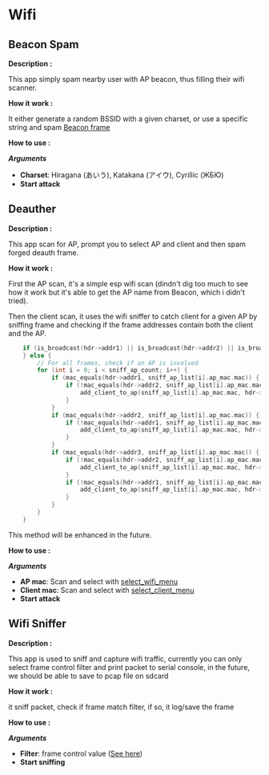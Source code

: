 # Wifi
## Beacon Spam

**Description :**

This app simply spam nearby user with AP beacon, thus filling their wifi scanner.

**How it work :**

It either generate a random BSSID with a given charset, or use a specific string and spam [Beacon frame](https://en.wikipedia.org/wiki/Beacon_frame)

**How to use :**

***Arguments***

* **Charset**: Hiragana (あいう), Katakana (アイウ), Cyrillic (ЖБЮ)
* **Start attack**

## Deauther

**Description :**

This app scan for AP, prompt you to select AP and client and then spam forged deauth frame.

**How it work :**

First the AP scan, it's a simple esp wifi scan (dindn't dig too much to see how it work but it's able to get the AP name from Beacon, which i didn't tried).

Then the client scan, it uses the wifi sniffer to catch client for a given AP by sniffing frame and checking if the frame addresses contain both the client and the AP.

```C
    if (is_broadcast(hdr->addr1) || is_broadcast(hdr->addr2) || is_broadcast(hdr->addr3)) {
    } else {
        // For all frames, check if an AP is involved
        for (int i = 0; i < sniff_ap_count; i++) {
            if (mac_equals(hdr->addr1, sniff_ap_list[i].ap_mac.mac)) {
                if (!mac_equals(hdr->addr2, sniff_ap_list[i].ap_mac.mac) && mac_equals(hdr->addr1, hdr->addr3)) {
                    add_client_to_ap(sniff_ap_list[i].ap_mac.mac, hdr->addr2);
                }
            }
            if (mac_equals(hdr->addr2, sniff_ap_list[i].ap_mac.mac)) {
                if (!mac_equals(hdr->addr1, sniff_ap_list[i].ap_mac.mac) && (memcmp(hdr->addr2, hdr->addr3, 3) == 0)) {
                    add_client_to_ap(sniff_ap_list[i].ap_mac.mac, hdr->addr1);
                }
            }
            if (mac_equals(hdr->addr3, sniff_ap_list[i].ap_mac.mac)) {
                if (!mac_equals(hdr->addr2, sniff_ap_list[i].ap_mac.mac) && mac_equals(hdr->addr1, hdr->addr3)) {
                    add_client_to_ap(sniff_ap_list[i].ap_mac.mac, hdr->addr2);
                }
                if (!mac_equals(hdr->addr1, sniff_ap_list[i].ap_mac.mac) && mac_equals(hdr->addr2, hdr->addr3)) {
                    add_client_to_ap(sniff_ap_list[i].ap_mac.mac, hdr->addr1);
                }
            }
        }
    }
```

This method will be enhanced in the future.

**How to use :**

***Arguments***

* **AP mac**: Scan and select with [select_wifi_menu](https://github.com/Retr0Kr0dy/BeamStalker/blob/main/Firmware/BeamStalker/main/firmware/includes/wifi.cpp#L127)
* **Client mac**:  Scan and select with [select_client_menu](https://github.com/Retr0Kr0dy/BeamStalker/blob/main/Firmware/BeamStalker/main/firmware/includes/wifi_sniffer.cpp#L158)
* **Start attack**

## Wifi Sniffer

**Description :**

This app is used to sniff and capture wifi traffic, currently you can only select frame control filter and print packet to serial console, in the future, we should be able to save to pcap file on sdcard

**How it work :**

it sniff packet, check if frame match filter, if so, it log/save the frame

**How to use :**

***Arguments***

* **Filter**: frame control value ([See here](https://en.wikipedia.org/wiki/802.11_frame_types))
* **Start sniffing**